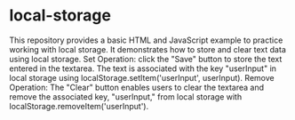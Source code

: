 # local-storage
This repository provides a basic HTML and JavaScript example to practice working with local storage. It demonstrates how to store and clear text data using local storage.
Set Operation: click the "Save" button to store the text entered in the textarea. The text is associated with the key "userInput" in local storage using localStorage.setItem('userInput', userInput).
Remove Operation: The "Clear" button enables users to clear the textarea and remove the associated key, "userInput," from local storage with localStorage.removeItem('userInput').

